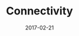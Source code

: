 ﻿---
title: Connectivity
toc: false
type: specs
layout:  package
date: "2017-02-21"
draft: false
specification: VEC
version: 1.1.3
documentType: "Recommendation"
elementType:  Package
menu:
  VEC-1.1.3:    
    identifier: connectivity
    weight: 1006 

# Prev/next pager order (if `docs_section_pager` enabled in `params.toml`)
weight: 1006
---
